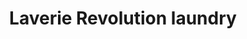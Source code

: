 ---
title: "Laverie Revolution laundry"
url: /bully-les-mines/laverie-revolution-laundry/
shop: blanchisserie
---